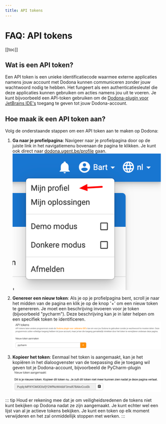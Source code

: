 ```yaml
---
title: API tokens
---
```


# FAQ: API tokens

[[toc]]

## Wat is een API token?

Een API token is een unieke identificatiecode waarmee externe applicaties namens jouw account met Dodona kunnen communiceren zonder jouw wachtwoord nodig te hebben. Het fungeert als een authenticatiesleutel die deze applicaties kunnen gebruiken om acties namens jou uit te voeren. Je kunt bijvoorbeeld een API-token gebruiken om de [Dodona-plugin voor JetBrains IDE's](/nl/guides/general/pycharm-plugin/) toegang te geven tot jouw Dodona-account.

## Hoe maak ik een API token aan?

Volg de onderstaande stappen om een API token aan te maken op Dodona:

1. **Ga naar je profielpagina**: Navigeer naar je profielpagina door op de juiste link in het navigatiemenu bovenaan de pagina te klikken. Je kunt ook direct naar [dodona.ugent.be/profile](https://dodona.ugent.be/nl/profile) gaan.
  ![Mijn profiel](./my-profile-nl.png)

22. **Genereer een nieuw token**: Als je op je profielpagina bent, scroll je naar het midden van de pagina en klik je op de knop '+' om een nieuw token te genereren. Je moet een beschrijving invoeren voor je token (bijvoorbeeld "pycharm"). Deze beschrijving kan je in later helpen om een specifiek token te identificeren.
  ![Maak een token aan](./create-new-token-nl.png)

3. **Kopieer het token**: Eenmaal het token is aangemaakt, kan je het kopiëren in het dialoogvenster van de toepassing die je toegang wil geven tot je Dodona-account, bijvoorbeeld de PyCharm-plugin
  ![Token generated](./token-generated-nl.png)

::: tip
Houd er rekening mee dat je om veiligheidsredenen de tokens niet kunt bekijken op Dodona nadat ze zijn aangemaakt. Je kunt echter wel een lijst van al je actieve tokens bekijken. Je kunt een token op elk moment verwijderen en het zal onmiddellijk stoppen met werken.
:::
